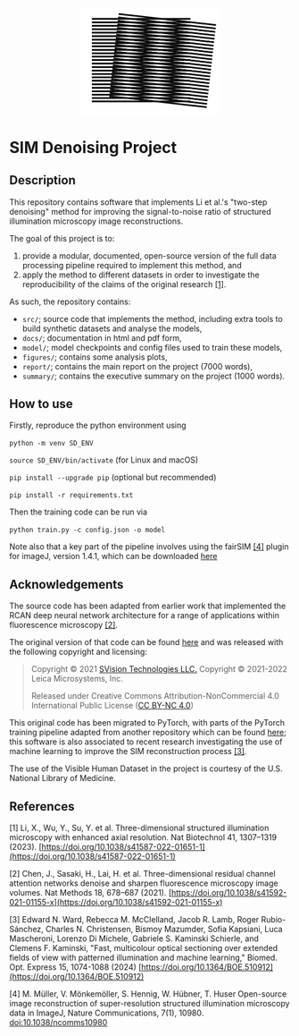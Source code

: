 <p align="center">
  <img src="report/figures/moire.png" width="250" alt="accessibility text">
</p>

# SIM Denoising Project

## Description

This repository contains software that implements Li et al.'s "two-step denoising" method for improving the signal-to-noise ratio of structured illumination microscopy image reconstructions.

The goal of this project is to:
1. provide a modular, documented, open-source version of the full data processing pipeline required to implement this method, and
2. apply the method to different datasets in order to investigate the reproducibility of the claims of the original research [[1]](#key_paper).

As such, the repository contains:
- `src/`; source code that implements the method, including extra tools to build synthetic datasets and analyse the models,
- `docs/`; documentation in html and pdf form,
- `model/`; model checkpoints and config files used to train these models,
- `figures/`; contains some analysis plots,
- `report/`; contains the main report on the project (7000 words),
- `summary/`; contains the executive summary on the project (1000 words).

## How to use

Firstly, reproduce the python environment using

`python -m venv SD_ENV`

`source SD_ENV/bin/activate` (for Linux and macOS)

`pip install --upgrade pip` (optional but recommended)

`pip install -r requirements.txt`

Then the training code can be run via

`python train.py -c config.json -o model`

Note also that a key part of the pipeline involves using the fairSIM [[4]](#fairsim) plugin for imageJ, version 1.4.1,
which can be downloaded [here](https://github.com/fairSIM/fairSIM/releases/tag/v1.4.1)

## Acknowledgements

The source code has been adapted from earlier work that implemented the RCAN deep neural network architecture for a range of applications within fluorescence microscopy [[2]](#rcan).

The original version of that code can be found [here](https://github.com/AiviaCommunity/3D-RCAN) and was released with the following copyright and licensing:

> Copyright © 2021 [SVision Technologies LLC.](https://www.aivia-software.com/)
> Copyright © 2021-2022 Leica Microsystems, Inc.
>
> Released under Creative Commons Attribution-NonCommercial 4.0 International Public License ([CC BY-NC 4.0](https://creativecommons.org/licenses/by-nc/4.0/))

This original code has been migrated to PyTorch, with parts of the PyTorch training pipeline adapted from another repository which can be found [here](https://github.com/edward-n-ward/ML-OS-SIM/tree/master); this software is also associated to recent research investigating the use of machine learning to improve the SIM reconstruction process [[3]](#ml_os_sim).

The use of the Visible Human Dataset in the project is courtesy of the U.S. National Library of Medicine.

## References

<a id="key_paper">[1]</a>
Li, X., Wu, Y., Su, Y. et al. Three-dimensional structured illumination microscopy with enhanced axial resolution. Nat Biotechnol 41, 1307–1319 (2023). [https://doi.org/10.1038/s41587-022-01651-1](https://doi.org/10.1038/s41587-022-01651-1)

<a id="rcan">[2]</a>
Chen, J., Sasaki, H., Lai, H. et al. Three-dimensional residual channel attention networks denoise and sharpen fluorescence microscopy image volumes. Nat Methods 18, 678–687 (2021). [https://doi.org/10.1038/s41592-021-01155-x](https://doi.org/10.1038/s41592-021-01155-x)

<a id="ml_os_sim">[3]</a> Edward N. Ward, Rebecca M. McClelland, Jacob R. Lamb, Roger Rubio-Sánchez, Charles N. Christensen, Bismoy Mazumder, Sofia Kapsiani, Luca Mascheroni, Lorenzo Di Michele, Gabriele S. Kaminski Schierle, and Clemens F. Kaminski, "Fast, multicolour optical sectioning over extended fields of view with patterned illumination and machine learning," Biomed. Opt. Express 15, 1074-1088 (2024) [https://doi.org/10.1364/BOE.510912](https://doi.org/10.1364/BOE.510912)

<a id="fairsim">[4]</a> M. Müller, V. Mönkemöller, S. Hennig, W. Hübner, T. Huser Open-source image reconstruction of super-resolution structured illumination microscopy data in ImageJ, Nature Communications, 7(1), 10980. [doi:10.1038/ncomms10980](doi:10.1038/ncomms10980)
